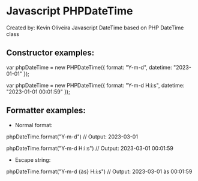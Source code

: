 # Javascript PHPDateTime
Created by: Kevin Oliveira
Javascript DateTime based on PHP DateTime class 

## Constructor examples:

var phpDateTime = new PHPDateTime({ format: "Y-m-d", datetime: "2023-01-01" });

var phpDateTime = new PHPDateTime({ format: "Y-m-d H:i:s", datetime: "2023-01-01 00:01:59" });

## Formatter examples:

- Normal format:

phpDateTime.format("Y-m-d") // Output: 2023-03-01

phpDateTime.format("Y-m-d H:i:s") // Output: 2023-03-01 00:01:59

- Escape string:

phpDateTime.format("Y-m-d {às} H:i:s") // Output: 2023-03-01 às 00:01:59
